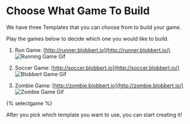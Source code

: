 # Choose What Game To Build

We have three Templates that you can choose from to build your game.

Play the games below to decide which one you would like to build.

1. Run Game: [http://runner.blobbert.io](http://runner.blobbert.io/)
   ![Running Game Gif](/images/runningGame)

2. Soccer Game: [http://soccer.blobbert.io](http://soccer.blobbert.io/)
   ![Blobbert Game Gif](/images/soccerGame)

3. Zombie Game: [http://zombie.blobbert.io](http://zombie.blobbert.io/)
   ![Zombie Game Gif](/images/zombieGame)

{% selectgame %}

After you pick which template you want to use, you can start creating it!
